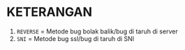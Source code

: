 # KETERANGAN
1. `REVERSE` = Metode bug bolak balik/bug di taruh di server
2. `SNI` = Metode bug ssl/bug di taruh di SNI
